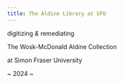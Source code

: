 ```yaml
---
title: The Aldine Library at SFU
---
```



digitizing *&* remediating

The Wosk-McDonald Aldine Collection

at Simon Fraser University

\~ 2024 \~



